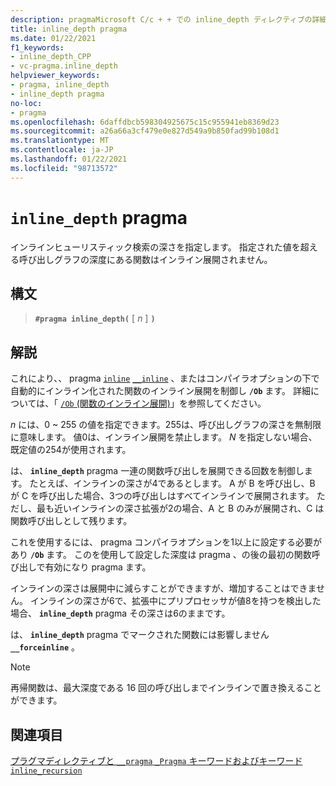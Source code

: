 ```yaml
---
description: pragmaMicrosoft C/c + + での inline_depth ディレクティブの詳細については、こちらを参照してください。
title: inline_depth pragma
ms.date: 01/22/2021
f1_keywords:
- inline_depth_CPP
- vc-pragma.inline_depth
helpviewer_keywords:
- pragma, inline_depth
- inline_depth pragma
no-loc:
- pragma
ms.openlocfilehash: 6daffdbcb598304925675c15c955941eb8369d23
ms.sourcegitcommit: a26a66a3cf479e0e827d549a9b850fad99b108d1
ms.translationtype: MT
ms.contentlocale: ja-JP
ms.lasthandoff: 01/22/2021
ms.locfileid: "98713572"
---
```

# <a name="inline_depth-no-locpragma"></a>`inline_depth` pragma

インラインヒューリスティック検索の深さを指定します。 指定された値を超える呼び出しグラフの深度にある関数はインライン展開されません。

## <a name="syntax"></a>構文

> **`#pragma inline_depth(`** [ *n* ] **`)`**

## <a name="remarks"></a>解説

これにより、、 pragma [`inline`](../cpp/inline-functions-cpp.md) [`__inline`](../cpp/inline-functions-cpp.md) 、またはコンパイラオプションの下で自動的にインライン化された関数のインライン展開を制御し **`/Ob`** ます。 詳細については、「 [ `/Ob` (関数のインライン展開)](../build/reference/ob-inline-function-expansion.md)」を参照してください。

*n* には、0 ~ 255 の値を指定できます。255は、呼び出しグラフの深さを無制限に意味します。 値0は、インライン展開を禁止します。 *N* を指定しない場合、既定値の254が使用されます。

は、 **`inline_depth`** pragma 一連の関数呼び出しを展開できる回数を制御します。 たとえば、インラインの深さが4であるとします。 A が B を呼び出し、B が C を呼び出した場合、3つの呼び出しはすべてインラインで展開されます。 ただし、最も近いインラインの深さ拡張が2の場合、A と B のみが展開され、C は関数呼び出しとして残ります。

これを使用するには、 pragma コンパイラオプションを1以上に設定する必要があり **`/Ob`** ます。 このを使用して設定した深度は pragma 、の後の最初の関数呼び出しで有効になり pragma ます。

インラインの深さは展開中に減らすことができますが、増加することはできません。 インラインの深さが6で、拡張中にプリプロセッサが値8を持つを検出した場合、 **`inline_depth`** pragma その深さは6のままです。

は、 **`inline_depth`** pragma でマークされた関数には影響しません **`__forceinline`** 。

> [!NOTE]
> 再帰関数は、最大深度である 16 回の呼び出しまでインラインで置き換えることができます。

## <a name="see-also"></a>関連項目

[プラグマディレクティブと `__pragma` `_Pragma` キーワードおよびキーワード](./pragma-directives-and-the-pragma-keyword.md)\
[`inline_recursion`](../preprocessor/inline-recursion.md)
